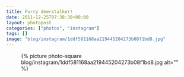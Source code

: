 ```yaml
---
title: Furry deerstalker!
date: 2011-12-25T07:38:38+00:00
layout: photopost
categories: ["photos", "instagram"]
tags: []
image: "blog/instagram/1ddf581168aa219445204273b08f1bd8.jpg"
---
```


<figure class="photo photo--square">
  {% picture photo-square blog/instagram/1ddf581168aa219445204273b08f1bd8.jpg alt="" %}
</figure>


